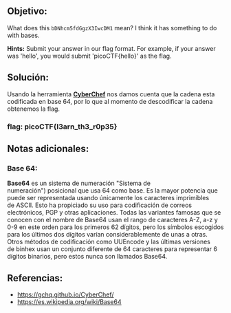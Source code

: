 ## Objetivo:
What does this `bDNhcm5fdGgzX3IwcDM1` mean? I think it has something to do with bases.

**Hints:** Submit your answer in our flag format. For example, if your answer was 'hello', you would submit 'picoCTF{hello}' as the flag.

## Solución:
Usando la herramienta [**CyberChef**](https://gchq.github.io/CyberChef/) nos damos cuenta que la cadena esta codificada en base 64, por lo que al momento de descodificar la cadena obtenemos la flag.  

### **flag:** picoCTF{l3arn_th3_r0p35}

## Notas adicionales:

### Base 64:
**Base64** es un sistema de numeración "Sistema de numeración") posicional que usa 64 como base. Es la mayor potencia que puede ser representada usando únicamente los caracteres imprimibles de ASCII. Esto ha propiciado su uso para codificación de correos electrónicos, PGP y otras aplicaciones. Todas las variantes famosas que se conocen con el nombre de Base64 usan el rango de caracteres A-Z, a-z y 0-9 en este orden para los primeros 62 dígitos, pero los símbolos escogidos para los últimos dos dígitos varían considerablemente de unas a otras. Otros métodos de codificación como UUEncode y las últimas versiones de binhex usan un conjunto diferente de 64 caracteres para representar 6 dígitos binarios, pero estos nunca son llamados Base64.

## Referencias:
- https://gchq.github.io/CyberChef/
- https://es.wikipedia.org/wiki/Base64